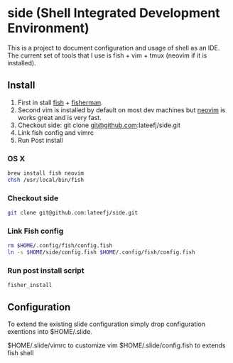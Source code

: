 # side (Shell Integrated Development Environment)

This is a project to document configuration and usage of shell as an IDE. The current set of tools that I use is fish + vim + tmux (neovim if it is installed).

## Install 
1. First in stall [fish](https://fishshell.com/) + [fisherman](http://fisherman.sh/).
1. Second vim is installed by default on most dev machines but [neovim](https://github.com/neovim/neovim/wiki/Installing-Neovim) is works great and is very fast.
1. Checkout side: git clone git@github.com:lateefj/side.git
1. Link fish config and vimrc
1. Run Post install


### OS X

```bash
brew install fish neovim
chsh /usr/local/bin/fish
```

### Checkout side

```bash
git clone git@github.com:lateefj/side.git
```

### Link Fish config

```bash
rm $HOME/.config/fish/config.fish
ln -s $HOME/side/config.fish $HOME/.config/fish/config.fish

```

### Run post install script

```
fisher_install
```


## Configuration

To extend the existing slide configuration simply drop configuration exentions into $HOME/.slide.

$HOME/.slide/vimrc to customize vim 
$HOME/.slide/config.fish to extends fish shell
